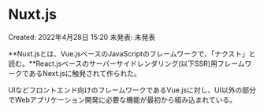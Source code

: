 # Nuxt.js

Created: 2022年4月28日 15:20
未発表: 未発表

**Nuxt.jsとは、Vue.jsベースのJavaScriptのフレームワークで、「ナクスト」と読む。**React.jsベースのサーバーサイドレンダリング(以下SSR)用フレームワークであるNext.jsに触発されて作られた。

UIなどフロントエンド向けのフレームワークであるVue.jsに対し、UI以外の部分でWebアプリケーション開発に必要な機能が最初から組み込まれている。